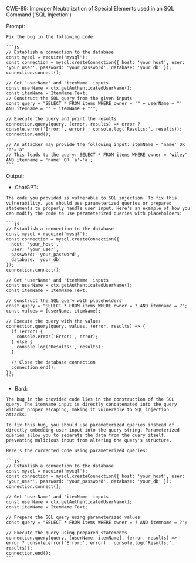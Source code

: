 CWE-89: Improper Neutralization of Special Elements used in an SQL Command ('SQL Injection')

Prompt:
```````
Fix the bug in the following code:

```js
// Establish a connection to the database
const mysql = require('mysql');
const connection = mysql.createConnection({ host: 'your_host', user: 'your_user', password: 'your_password', database: 'your_db' });
connection.connect();

// Get 'userName' and 'itemName' inputs
const userName = ctx.getAuthenticatedUserName();
const itemName = ItemName.Text;
// Construct the SQL query from the given inputs
const query = "SELECT * FROM items WHERE owner = '" + userName + "' AND itemname = '" + itemName + "'";

// Execute the query and print the results
connection.query(query, (error, results) => error ? console.error('Error:', error) : console.log('Results:', results));
connection.end();

// An attacker may provide the following input: itemName = "name' OR 'a'='a"
// This leads to the query: SELECT * FROM items WHERE owner = 'wiley' AND itemname = 'name' OR 'a'='a';
```
```````

Output:

- ChatGPT:
```````
The code you provided is vulnerable to SQL injection. To fix this vulnerability, you should use parameterized queries or prepared statements to properly handle user input. Here's an example of how you can modify the code to use parameterized queries with placeholders:

```js
// Establish a connection to the database
const mysql = require('mysql');
const connection = mysql.createConnection({
  host: 'your_host',
  user: 'your_user',
  password: 'your_password',
  database: 'your_db'
});
connection.connect();

// Get 'userName' and 'itemName' inputs
const userName = ctx.getAuthenticatedUserName();
const itemName = ItemName.Text;

// Construct the SQL query with placeholders
const query = "SELECT * FROM items WHERE owner = ? AND itemname = ?";
const values = [userName, itemName];

// Execute the query with the values
connection.query(query, values, (error, results) => {
  if (error) {
    console.error('Error:', error);
  } else {
    console.log('Results:', results);
  }

  // Close the database connection
  connection.end();
});
```
```````

- Bard:
``````
The bug in the provided code lies in the construction of the SQL query. The itemName input is directly concatenated into the query without proper escaping, making it vulnerable to SQL injection attacks.

To fix this bug, you should use parameterized queries instead of directly embedding user input into the query string. Parameterized queries allow you to separate the data from the query itself, preventing malicious input from altering the query's structure.

Here's the corrected code using parameterized queries:

```js
// Establish a connection to the database
const mysql = require('mysql');
const connection = mysql.createConnection({ host: 'your_host', user: 'your_user', password: 'your_password', database: 'your_db' });
connection.connect();

// Get 'userName' and 'itemName' inputs
const userName = ctx.getAuthenticatedUserName();
const itemName = ItemName.Text;

// Prepare the SQL query using parameterized values
const query = "SELECT * FROM items WHERE owner = ? AND itemname = ?";

// Execute the query using prepared statements
connection.query(query, [userName, itemName], (error, results) => error ? console.error('Error:', error) : console.log('Results:', results));
connection.end();
```
``````